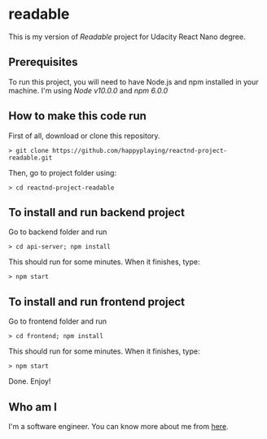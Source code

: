# readable
This is my version of *Readable* project for Udacity React Nano degree.

## Prerequisites

To run this project, you will need to have Node.js and npm installed in your machine.
I'm using *Node v10.0.0* and *npm 6.0.0*

## How to make this code run

First of all, download or clone this repository.

```
> git clone https://github.com/happyplaying/reactnd-project-readable.git
```

Then, go to project folder using:

```
> cd reactnd-project-readable
```

## To install and run backend project

Go to backend folder and run

```
> cd api-server; npm install
```

This should run for some minutes. When it finishes, type:

```
> npm start
```

## To install and run frontend project

Go to frontend folder and run

```
> cd frontend; npm install
```

This should run for some minutes. When it finishes, type:

```
> npm start
```

Done. Enjoy!

## Who am I

I'm a software engineer. You can know more about me from [here](https://geekchao.com).
